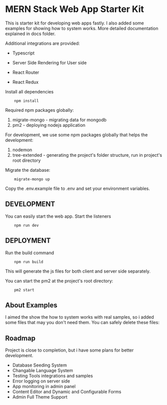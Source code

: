 # MERN Stack Web App Starter Kit

This is starter kit for developing web apps fastly. I also added some examples for showing how to system works. More detailed documentation explained in docs folder.

Additional integrations are provided:

* Typescript

* Server Side Rendering for User side

* React Router

* React Redux

Install all dependencies

```shellscript
    npm install  
```

Required npm packages globally:

1. migrate-mongo - migrating data for mongodb
2. pm2 - deploying nodejs application

For development, we use some npm packages globally that helps the development:

1. nodemon
2. tree-extended - generating the project's folder structure, run in project's root directory

Migrate the database:

```shellscript
    migrate-mongo up
```

Copy the .env.example file to .env and set your environment variables.

## DEVELOPMENT

You can easily start the web app. Start the listeners

```shellscript
    npm run dev  
```

## DEPLOYMENT

Run the build command

```shellscript
    npm run build
```

This will generate the js files for both client and server side separately.

You can start the pm2 at the project's root directory:

```shellscript
    pm2 start
```

## About Examples

I aimed the show the how to system works with real samples, so i added some files that may you don't need them. You can safely delete these files:

## Roadmap

Project is close to completion, but i have some plans for better development.

* Database Seeding System
* Changable Language System
* Testing Tools integrations and samples
* Error logging on server side
* App monitoring in admin panel
* Content Editor and Dynamic and Configurable Forms
* Admin Full Theme Support
